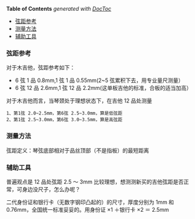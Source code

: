 <!-- START doctoc generated TOC please keep comment here to allow auto update -->
<!-- DON'T EDIT THIS SECTION, INSTEAD RE-RUN doctoc TO UPDATE -->
**Table of Contents**  *generated with [DocToc](https://github.com/thlorenz/doctoc)*

- [弦距参考](#%E5%BC%A6%E8%B7%9D%E5%8F%82%E8%80%83)
- [测量方法](#%E6%B5%8B%E9%87%8F%E6%96%B9%E6%B3%95)
- [辅助工具](#%E8%BE%85%E5%8A%A9%E5%B7%A5%E5%85%B7)

<!-- END doctoc generated TOC please keep comment here to allow auto update -->

### 弦距参考

对于木吉他，弦距参考如下：

- 6 弦 1 品 0.8mm,1 弦 1 品 0.55mm(2~5 弦累积下去，用专业量尺测量）
- 6 弦 12 品 2.6mm,1 弦 12 品 2.2mm(这单板吉他的标准，合板的适当加高）

对于木吉他而言，当琴颈处于理想状态下，在吉他 12 品处测量

    1、第1弦 2.0~2.5mm，第6弦 2.5~3.0mm，算是低弦距
    2、第1弦 2.5~3.0mm，第6弦 3.0~3.5mm，算是高弦距

### 测量方法

弦距定义：琴弦底部相对于品丝顶部（不是指板）的最短距离

### 辅助工具

普遍观点是 12 品处弦距 2.5 ～ 3mm 比较理想，想测测新买的吉他弦距是否正常，可身边没尺子，怎么办呢？

二代身份证和银行卡（无数字钢印凸起的）的尺寸，厚度分别为 1mm 和 0.76mm，全国统一标准妥妥的。用身份证 ×1 ＋银行卡 ×2 ＝ 2.5mm
